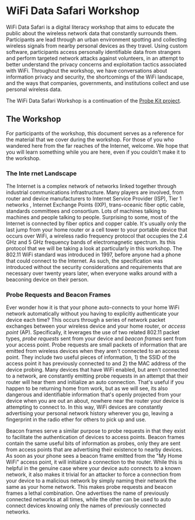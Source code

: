 # WiFi Data Safari Workshop

WiFi Data Safari is a digital literacy workshop that aims to educate the public about the wireless network data that constantly surrounds them. Participants are lead through an urban environment spotting and collecting wireless signals from nearby personal devices as they travel. Using custom software, participants access personally identifiable data from strangers and perform targeted network attacks against volunteers, in an attempt to better understand the privacy concerns and exploitation tactics associated with WiFi. Throughout the workshop, we have conversations about information privacy and security, the shortcomings of the WiFi landscape, and the ways that companies, governments, and institutions collect and use personal wireless data.

The WiFi Data Safari Workshop is a continuation of the [Probe Kit project](http://probekit.brangerbriz.com/).
  
## The Workshop

For participants of the workshop, this document serves as a reference for the material that we cover during the workshop. For those of you who wandered here from the far reaches of the Internet, welcome. We hope that you will learn something while you are here, even if you couldn't make it to the workshop.

### The Inte rnet Landscape

The Internet is a complex network of networks linked together through industrial communications infrastructure. Many players are involved, from router and device manufacturers to Internet Service Provider (ISP), Tier 1 networks , Internet Exchange Points (IXP), trans-oceanic fiber optic cable, standards committees and consortium. Lots of machines talking to machines and people talking to people. Surprising to some, most of the Internet is connected by fiber optics and copper cable. It's usually only the last jump from your home router or a cell tower to your portable device that occurs over WiFi, a wireless radio frequency protocol that occupies the 2.4 GHz and 5 GHz frequency bands of electromagnetic spectrum. Its this protocol that we will be taking a look at particularly in this workshop. The 802.11 WiFi standard was introduced in 1997, before anyone had a phone that could connect to the Internet. As such, the specification was introduced without the security considerations and requirements that are necessary over twenty years later, when everyone walks around with a beaconing device on their person. 

### Probe Requests and Beacon Frames

Ever wonder how it is that your phone auto-connects to your home WiFi network automatically without you having to explicitly authenticate your device each time? This occurs through a series of network packet exchanges between your wireless device and your home router, or _access point_ (AP). Specifically, it leverages the use of two related 802.11 packet types, _probe requests_ sent from your device and _beacon frames_ sent from your access point. Probe requests are small packets of information that are emitted from wireless devices when they aren't connected to an access point. They include two useful pieces of information, 1) the SSID of the access point it has previously connected to and 2) the MAC address of the device probing. Many devices that have WiFi enabled, but aren't connected to a network, are constantly emitting probe requests in an attempt that their router will hear them and initialize an auto connection. That's useful if you happen to be returning home from work, but as we will see, its also dangerous and identifiable information that's openly projected from your device when you are out an about, nowhere near the router your device is attempting to connect to. In this way, WiFi devices are constantly advertising your personal network history wherever you go, leaving a fingerprint in the radio ether for others to pick up and use.  

Beacon frames serve a similar purpose to probe requests in that they exist to facilitate the authentication of devices to access points. Beacon frames contain the same useful bits of information as probes, only they are sent from access points that are advertising their existence to nearby devices. As soon as your phone sees a beacon frame emitted from the "My Home WiFi" access point, it will initialize a connection to the router. While this is helpful in the genuine case where your device auto connects to a known network, it also makes it trivial for an attacker to force a connection from your device to a malicious network by simply naming their network the same as your home network. This makes probe requests and beacon frames a lethal combination. One advertises the name of previously connected networks at all times, while the other can be used to auto connect devices knowing only the names of previously connected networks.

<!--
## References

## Running the Software Yourself


- Explain Internet landscape, wires vs wireless
- Maybe also a little infrastructure spotting here ( cell towers, manholes, etc. )
- Explain probes && beacons
	- Discuss basic info in the app 
- What’s a MAC address ( how that relates to vendor )
- How you might use timestamps ( is this someone around you? )
- What can you do with a collection of probes ( bssid’s )
- How it’s used to track in a location
- Explain Wigle/wardriving, discuss map
- Malicious honeypot (evil twin networks)
- Discuss protections 
- If haven’t already discuss MAC randomization (+short comings)
- Discuss turning WiFi off ( settings now in iOS )
- Discuss other possibilities ( Android app, +related geo approach )


Branger_Briz will lead participants on a tour through the city visualizing all the invisible Wifi data floating all around us via a custom built network application. Participants will access the custom app on their smart-phones and use it to scan and analyze the data in different parts of the city. Branger_Briz will lead participants through a series of discussions and Wifi hacking demonstrations as well as explanations on basic privacy measures and practices that can be taken to limit your wireless footprint in the wild. The data collected during the safari will be brought back to the gallery at the end of the workshop and added to the ProbeKit installation.

Probe Kit is an ongoing critical software art project that aims to educate the public about the
wireless network data that constantly surrounds them. Probe Kit captures 802.11 WiFi probe request
packets from passersby devices that are silently exposing personal information about the owner’s
previously connected WiFi networks and the physical locations where they may work, live, and play.
Through a metaphor of bug collection, we present the data collected as a wireless habitat, where
nearby WiFi devices appear as unique butterflies with “migration patterns” derived from publicly
accessible war driving data. By collecting and algorithmically organizing probe request data and then
cross referencing it with other datasets, we create a profile of each device in the area which
includes all the WiFi networks that device has ever connected to along with an interactive map
charting where these networks exist in physical space.
One of the most valuable currencies of our era is personal data, despite this fact, many of us don’t
really understand what it is, how it’s collected or exchanged and how it’s turned into wealth. Data
security is a low priority for much of the popular software and hardware we use today. As a result, it
isn’t difficult for institutions with the right tools to collect and leverage much of your personal
information.
In addition to the Probe Kit installation, we also lead a Wireless Data Safari workshop where
participants learn about wireless networks and collect network data themselves. The workshop
takes a small group on an outdoor walking tour. They are equipped with custom software that acts
as a navigation aid in exploring the wireless world around them. Throughout the safari, we discuss
how the WiFi protocol works and the hidden implications that come with a technology we all use

every day. At the end of the workshop, we gather together to review and analyze the data we have
captured and talk about steps that can be taken to hide or mask our wireless footprints.

-->